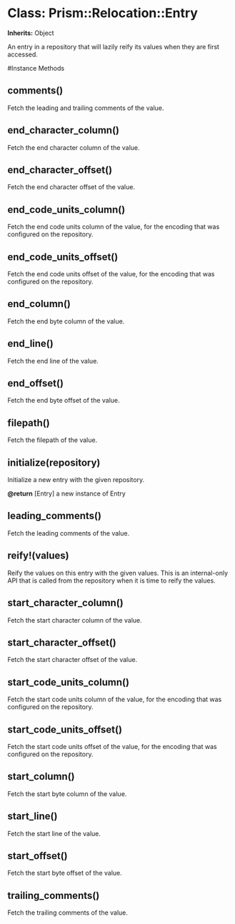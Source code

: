 # Class: Prism::Relocation::Entry
**Inherits:** Object
    

An entry in a repository that will lazily reify its values when they are first
accessed.



#Instance Methods
## comments() [](#method-i-comments)
Fetch the leading and trailing comments of the value.

## end_character_column() [](#method-i-end_character_column)
Fetch the end character column of the value.

## end_character_offset() [](#method-i-end_character_offset)
Fetch the end character offset of the value.

## end_code_units_column() [](#method-i-end_code_units_column)
Fetch the end code units column of the value, for the encoding that was
configured on the repository.

## end_code_units_offset() [](#method-i-end_code_units_offset)
Fetch the end code units offset of the value, for the encoding that was
configured on the repository.

## end_column() [](#method-i-end_column)
Fetch the end byte column of the value.

## end_line() [](#method-i-end_line)
Fetch the end line of the value.

## end_offset() [](#method-i-end_offset)
Fetch the end byte offset of the value.

## filepath() [](#method-i-filepath)
Fetch the filepath of the value.

## initialize(repository) [](#method-i-initialize)
Initialize a new entry with the given repository.

**@return** [Entry] a new instance of Entry

## leading_comments() [](#method-i-leading_comments)
Fetch the leading comments of the value.

## reify!(values) [](#method-i-reify!)
Reify the values on this entry with the given values. This is an internal-only
API that is called from the repository when it is time to reify the values.

## start_character_column() [](#method-i-start_character_column)
Fetch the start character column of the value.

## start_character_offset() [](#method-i-start_character_offset)
Fetch the start character offset of the value.

## start_code_units_column() [](#method-i-start_code_units_column)
Fetch the start code units column of the value, for the encoding that was
configured on the repository.

## start_code_units_offset() [](#method-i-start_code_units_offset)
Fetch the start code units offset of the value, for the encoding that was
configured on the repository.

## start_column() [](#method-i-start_column)
Fetch the start byte column of the value.

## start_line() [](#method-i-start_line)
Fetch the start line of the value.

## start_offset() [](#method-i-start_offset)
Fetch the start byte offset of the value.

## trailing_comments() [](#method-i-trailing_comments)
Fetch the trailing comments of the value.

